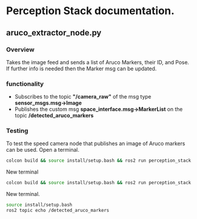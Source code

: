# Perception Stack documentation.
## aruco_extractor_node.py
### Overview
Takes the image feed and sends a list of Aruco Markers, their ID, and Pose. If further info is needed then the Marker msg can be updated. 
### functionality
* Subscribes to the topic **"/camera_raw"** of the msg type **sensor_msgs.msg->Image**
* Publishes the custom msg **space_interface.msg->MarkerList** on the topic **/detected_aruco_markers**
### Testing 
To test the speed camera node that publishes an image of Aruco markers can be used. 
Open a terminal. 
```bash
colcon build && source install/setup.bash && ros2 run perception_stack pseodu_camera_delete.py
```
New terminal

```bash
colcon build && source install/setup.bash && ros2 run perception_stack aruco_extractor_node.py
```
New terminal.
```bash
source install/setup.bash
ros2 topic echo /detected_aruco_markers 
```
